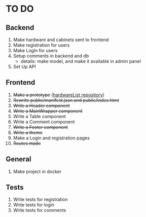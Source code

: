 # TO DO

## Backend

1. Make hardware and cabinets sent to frontend
2. Make registration for users
3. Make Login for users
4. Setup comments in backend and db
    - details: make model, and make it available in admin panel
5. Set Up API



## Frontend

1. ~~Make a prototype~~ (<a href='https://github.com/StEugen/hardwareList'>hardwareList repository</a>)
2. ~~Rewrite public/manifest.json and public/index.html~~
3. ~~Write a Header component~~
4. ~~Write a MainWrapper component~~
5. Write a Table component
6. Write a Comment component
7. ~~Write a Footer component~~
8. ~~Write a theme~~ 
9. Make a Login and registration pages
10. ~~Routes made~~



## General

1. Make project in docker

## Tests

1. Write tests for registration
2. Write tests for login
3. Write tests for comments